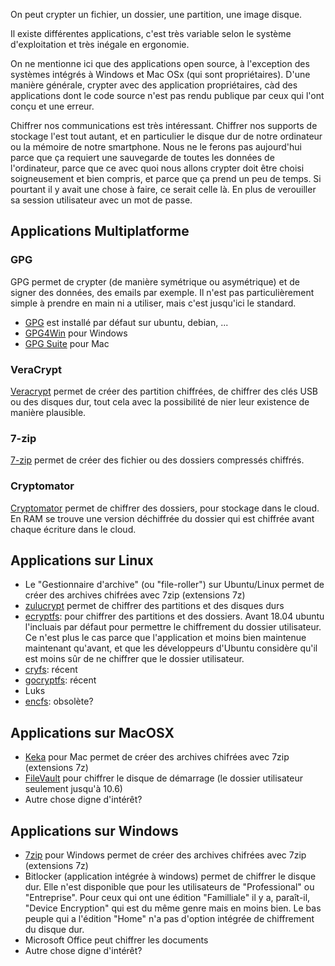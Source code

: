 On peut crypter un fichier, un dossier, une partition, une image disque.

Il existe différentes applications, c'est très variable selon le système d'exploitation et très inégale en ergonomie.

On ne mentionne ici que des applications open source, à l'exception des systèmes intégrés à Windows et Mac OSx (qui sont propriétaires). D'une manière générale, crypter avec des application propriétaires, càd des applications dont le code source n'est pas rendu publique par ceux qui l'ont conçu et une erreur. 

Chiffrer nos communications est très intéressant. Chiffrer nos supports de stockage l'est tout autant, et en particulier le disque dur de notre ordinateur ou la mémoire de notre smartphone. Nous ne le ferons pas aujourd'hui parce que ça requiert une sauvegarde de toutes les données de l'ordinateur, parce que ce avec quoi nous allons crypter doit être choisi soigneusement et bien compris, et parce que ça prend un peu de temps. Si pourtant il y avait une chose à faire, ce serait celle là. En plus de verouiller sa session utilisateur avec un mot de passe.

## Applications Multiplatforme
### GPG
GPG permet de crypter (de manière symétrique ou asymétrique) et de signer des données, des emails par exemple. Il n'est pas particulièrement simple à prendre en main ni a utiliser, mais c'est jusqu'ici le standard.

* [GPG](https://gnupg.org/) est installé par défaut sur ubuntu, debian, ...
* [GPG4Win](https://www.gpg4win.org/) pour Windows
* [GPG Suite](https://gpgtools.org/) pour Mac

### VeraCrypt
[Veracrypt](https://www.veracrypt.fr/en/Home.html) permet de créer des partition chiffrées, de chiffrer des clés USB ou des disques dur, tout cela avec la possibilité de nier leur existence de manière plausible.

### 7-zip
[7-zip](https://www.7-zip.org/download.html) permet de créer des fichier ou des dossiers compressés chiffrés.

### Cryptomator
[Cryptomator](https://cryptomator.org/) permet de chiffrer des dossiers, pour stockage dans le cloud. En RAM se trouve une version déchiffrée du dossier qui est chiffrée avant chaque écriture dans le cloud.

## Applications sur Linux

* Le "Gestionnaire d'archive" (ou "file-roller") sur Ubuntu/Linux permet de créer des archives chifrées avec 7zip (extensions 7z)
* [zulucrypt](https://mhogomchungu.github.io/zuluCrypt/) permet de chiffrer des partitions et des disques durs
* [ecryptfs](http://ecryptfs.org/): pour chiffrer des partitions et des dossiers. Avant 18.04 ubuntu l'incluais par défaut pour permettre le chiffrement du dossier utilisateur. Ce n'est plus le cas parce que l'application et moins bien maintenue maintenant qu'avant, et que les développeurs d'Ubuntu considère qu'il est moins sûr de ne chiffrer que le dossier utilisateur.
* [cryfs](https://www.cryfs.org/): récent
* [gocryptfs](https://nuetzlich.net/gocryptfs/): récent
* Luks
* [encfs](https://vgough.github.io/encfs/): obsolète?

## Applications sur MacOSX

* [Keka](https://www.keka.io/en/) pour Mac permet de créer des archives chifrées avec 7zip (extensions 7z)
* [FileVault](https://support.apple.com/fr-fr/HT204837) pour chiffrer le disque de démarrage (le dossier utilisateur seulement jusqu'à 10.6)
* Autre chose digne d'intérêt?

## Applications sur Windows

* [7zip](https://www.7-zip.org/) pour Windows permet de créer des archives chifrées avec 7zip (extensions 7z)
* Bitlocker (application intégrée à windows) permet de chiffrer le disque dur. Elle n'est disponible que pour les utilisateurs de "Professional" ou "Entreprise". Pour ceux qui ont une édition "Familliale" il y a, paraît-il, "Device Encryption" qui est du même genre mais en moins bien. Le bas peuple qui a l'édition "Home" n'a pas d'option intégrée de chiffrement du disque dur.
* Microsoft Office peut chiffrer les documents
* Autre chose digne d'intérêt?
